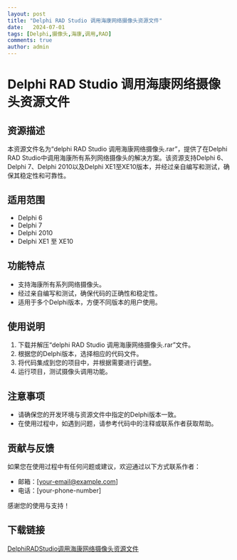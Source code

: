 ```yaml
---
layout: post
title: "Delphi RAD Studio 调用海康网络摄像头资源文件"
date:   2024-07-01
tags: [Delphi,摄像头,海康,调用,RAD]
comments: true
author: admin
---
```

# Delphi RAD Studio 调用海康网络摄像头资源文件

## 资源描述

本资源文件名为“delphi RAD Studio 调用海康网络摄像头.rar”，提供了在Delphi RAD Studio中调用海康所有系列网络摄像头的解决方案。该资源支持Delphi 6、Delphi 7、Delphi 2010以及Delphi XE1至XE10版本，并经过亲自编写和测试，确保其稳定性和可靠性。

## 适用范围

- Delphi 6
- Delphi 7
- Delphi 2010
- Delphi XE1 至 XE10

## 功能特点

- 支持海康所有系列网络摄像头。
- 经过亲自编写和测试，确保代码的正确性和稳定性。
- 适用于多个Delphi版本，方便不同版本的用户使用。

## 使用说明

1. 下载并解压“delphi RAD Studio 调用海康网络摄像头.rar”文件。
2. 根据您的Delphi版本，选择相应的代码文件。
3. 将代码集成到您的项目中，并根据需要进行调整。
4. 运行项目，测试摄像头调用功能。

## 注意事项

- 请确保您的开发环境与资源文件中指定的Delphi版本一致。
- 在使用过程中，如遇到问题，请参考代码中的注释或联系作者获取帮助。

## 贡献与反馈

如果您在使用过程中有任何问题或建议，欢迎通过以下方式联系作者：

- 邮箱：[your-email@example.com]
- 电话：[your-phone-number]

感谢您的使用与支持！

## 下载链接

[DelphiRADStudio调用海康网络摄像头资源文件](https://pan.quark.cn/s/3c9ff668c608)